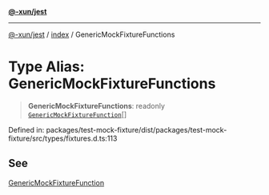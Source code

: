 [**@-xun/jest**](../../README.md)

***

[@-xun/jest](../../README.md) / [index](../README.md) / GenericMockFixtureFunctions

# Type Alias: GenericMockFixtureFunctions

> **GenericMockFixtureFunctions**: readonly [`GenericMockFixtureFunction`](GenericMockFixtureFunction.md)[]

Defined in: packages/test-mock-fixture/dist/packages/test-mock-fixture/src/types/fixtures.d.ts:113

## See

[GenericMockFixtureFunction](GenericMockFixtureFunction.md)
